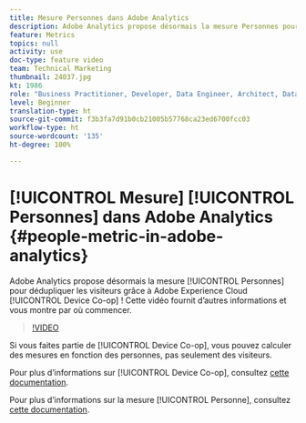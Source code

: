 ```yaml
---
title: Mesure Personnes dans Adobe Analytics
description: Adobe Analytics propose désormais la mesure Personnes pour dédupliquer les visiteurs grâce à Adobe Experience Cloud Device Co-op ! Cette vidéo fournit dʼautres informations et vous montre par où commencer.
feature: Metrics
topics: null
activity: use
doc-type: feature video
team: Technical Marketing
thumbnail: 24037.jpg
kt: 1986
role: "Business Practitioner, Developer, Data Engineer, Architect, Data Architect, Administrator, Leader"
level: Beginner
translation-type: ht
source-git-commit: f3b3fa7d91b0cb21005b57768ca23ed6700fcc03
workflow-type: ht
source-wordcount: '135'
ht-degree: 100%

---
```



# [!UICONTROL Mesure] [!UICONTROL Personnes] dans Adobe Analytics {#people-metric-in-adobe-analytics}

Adobe Analytics propose désormais la mesure [!UICONTROL Personnes] pour dédupliquer les visiteurs grâce à Adobe Experience Cloud [!UICONTROL Device Co-op] ! Cette vidéo fournit dʼautres informations et vous montre par où commencer.

>[!VIDEO](https://video.tv.adobe.com/v/24037/?quality=12)

Si vous faites partie de [!UICONTROL Device Co-op], vous pouvez calculer des mesures en fonction des personnes, pas seulement des visiteurs.

Pour plus dʼinformations sur [!UICONTROL Device Co-op], consultez [cette documentation](https://marketing.adobe.com/resources/help/fr_FR/mcdc/).

Pour plus dʼinformations sur la mesure [!UICONTROL Personne], consultez [cette documentation](https://marketing.adobe.com/resources/help/fr_FR/mcdc/mcdc-people.html).
